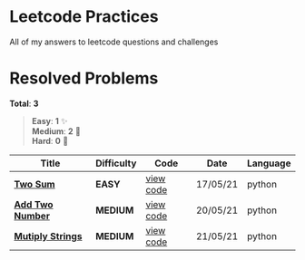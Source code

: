 # Leetcode Practices
All of my answers to leetcode questions and challenges
# Resolved Problems
**Total**: **3**
> **Easy**: **1** :sparkles:\
> **Medium**: **2** :metal:\
> **Hard**: **0** :tada:


Title | Difficulty | Code | Date | Language
--- | --- | --- | --- | --- |
[**Two Sum**](https://leetcode.com/problems/two-sum) | **EASY** | [view code](problems/two_sum.py) | 17/05/21 | python
[**Add Two Number**](https://leetcode.com/problems/add-two-numbers) | **MEDIUM** | [view code](problems/add_two_numbers.py) | 20/05/21 | python
[**Mutiply Strings**](https://leetcode.com/problems/multiply-strings) | **MEDIUM** | [view code](problems/multiply_strings.py) | 21/05/21 | python